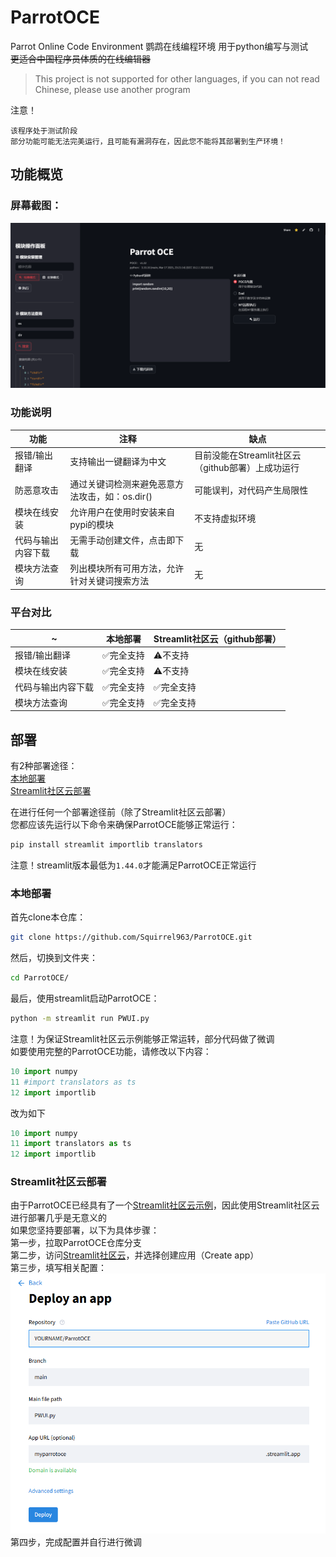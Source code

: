 # ParrotOCE
Parrot Online Code Environment
鹦鹉在线编程环境  用于python编写与测试  
~~更适合中国程序员体质的在线编辑器~~

>This project is not supported for other languages, if you can not read Chinese, please use another program

注意！
```
该程序处于测试阶段
部分功能可能无法完美运行，且可能有漏洞存在，因此您不能将其部署到生产环境！
```

## 功能概览
### 屏幕截图：
![ui](ui.png)
### 功能说明
|功能|注释|缺点|
| ---------- | -----------| -----------|
|报错/输出翻译|支持输出一键翻译为中文|目前没能在Streamlit社区云（github部署）上成功运行|
|防恶意攻击|通过关键词检测来避免恶意方法攻击，如：os.dir()|可能误判，对代码产生局限性|
|模块在线安装|允许用户在使用时安装来自pypi的模块|不支持虚拟环境|
|代码与输出内容下载|无需手动创建文件，点击即下载|无|
|模块方法查询|列出模块所有可用方法，允许针对关键词搜索方法|无|
### 平台对比
|~|本地部署|Streamlit社区云（github部署）|
| ---------- | -----------| -----------|
|报错/输出翻译|✅完全支持|⚠️不支持|
|模块在线安装|✅完全支持|⚠️不支持|
|代码与输出内容下载|✅完全支持|✅完全支持|
|模块方法查询|✅完全支持|✅完全支持|

## 部署
有2种部署途径：  
[本地部署](#本地部署)  
[Streamlit社区云部署](#Streamlit社区云部署)  


在进行任何一个部署途径前（除了Streamlit社区云部署）  
您都应该先运行以下命令来确保ParrotOCE能够正常运行：
```bash
pip install streamlit importlib translators
```
注意！streamlit版本最低为`1.44.0`才能满足ParrotOCE正常运行


### 本地部署
首先clone本仓库：  
```bash
git clone https://github.com/Squirrel963/ParrotOCE.git
```
然后，切换到文件夹：
```bash
cd ParrotOCE/
```
最后，使用streamlit启动ParrotOCE：
```bash
python -m streamlit run PWUI.py
```
注意！为保证Streamlit社区云示例能够正常运转，部分代码做了微调   
如要使用完整的ParrotOCE功能，请修改以下内容：  
```python
10 import numpy
11 #import translators as ts
12 import importlib
```
改为如下
```python
10 import numpy
11 import translators as ts
12 import importlib
```
### Streamlit社区云部署
由于ParrotOCE已经具有了一个[Streamlit社区云示例](https://parrotoce.streamlit.app)，因此使用Streamlit社区云进行部署几乎是无意义的  
如果您坚持要部署，以下为具体步骤：  
第一步，拉取ParrotOCE仓库分支  
第二步，访问[Streamlit社区云](https://share.streamlit.io/)，并选择创建应用（Create app）  
第三步，填写相关配置：
![build_scc](build_scc.png)  
第四步，完成配置并自行进行微调
